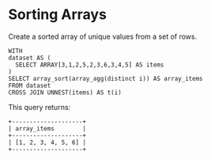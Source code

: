 # Sorting Arrays<a name="sorting-arrays"></a>

Create a sorted array of unique values from a set of rows\.

```
WITH
dataset AS (
  SELECT ARRAY[3,1,2,5,2,3,6,3,4,5] AS items
)
SELECT array_sort(array_agg(distinct i)) AS array_items
FROM dataset
CROSS JOIN UNNEST(items) AS t(i)
```

This query returns:

```
+--------------------+
| array_items        |
+--------------------+
| [1, 2, 3, 4, 5, 6] |
+--------------------+
```